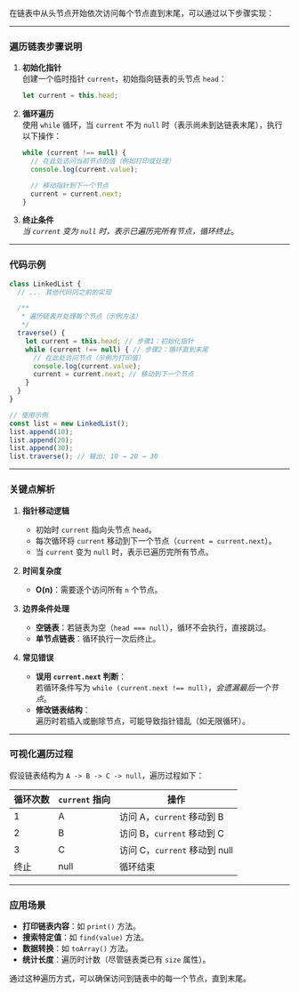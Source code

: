 在链表中从头节点开始依次访问每个节点直到末尾，可以通过以下步骤实现：

---

### 遍历链表步骤说明

1. **初始化指针**  
   创建一个临时指针 `current`，初始指向链表的头节点 `head`：
   ```javascript
   let current = this.head;
   ```

2. **循环遍历**  
   使用 `while` 循环，当 `current` 不为 `null` 时（表示尚未到达链表末尾），执行以下操作：
   ```javascript
   while (current !== null) {
     // 在此处访问当前节点的值（例如打印或处理）
     console.log(current.value);

     // 移动指针到下一个节点
     current = current.next;
   }
   ```

3. **终止条件**  
   *当 `current` 变为 `null` 时，表示已遍历完所有节点，循环终止*。

---

### 代码示例
```javascript
class LinkedList {
  // ... 其他代码同之前的实现

  /**
   * 遍历链表并处理每个节点（示例方法）
   */
  traverse() {
    let current = this.head; // 步骤1：初始化指针
    while (current !== null) { // 步骤2：循环直到末尾
      // 在此处访问节点（示例为打印值）
      console.log(current.value);
      current = current.next; // 移动到下一个节点
    }
  }
}

// 使用示例
const list = new LinkedList();
list.append(10);
list.append(20);
list.append(30);
list.traverse(); // 输出: 10 → 20 → 30
```

---

### 关键点解析

1. **指针移动逻辑**  
   - 初始时 `current` 指向头节点 `head`。
   - 每次循环将 `current` 移动到下一个节点（`current = current.next`）。
   - 当 `current` 变为 `null` 时，表示已遍历完所有节点。

2. **时间复杂度**  
   - **O(n)**：需要逐个访问所有 `n` 个节点。

3. **边界条件处理**  
   - **空链表**：若链表为空（`head === null`），循环不会执行，直接跳过。
   - **单节点链表**：循环执行一次后终止。

4. **常见错误**  
   - **误用 `current.next` 判断**：  
     若循环条件写为 `while (current.next !== null)`，*会遗漏最后一个节点*。
   - **修改链表结构**：  
     遍历时若插入或删除节点，可能导致指针错乱（如无限循环）。

---

### 可视化遍历过程
假设链表结构为 `A -> B -> C -> null`，遍历过程如下：

| 循环次数 | `current` 指向 | 操作                     |
|----------|----------------|--------------------------|
| 1        | A              | 访问 A，`current` 移动到 B |
| 2        | B              | 访问 B，`current` 移动到 C |
| 3        | C              | 访问 C，`current` 移动到 null |
| 终止     | null           | 循环结束                 |

---

### 应用场景
- **打印链表内容**：如 `print()` 方法。
- **搜索特定值**：如 `find(value)` 方法。
- **数据转换**：如 `toArray()` 方法。
- **统计长度**：遍历时计数（尽管链表类已有 `size` 属性）。

通过这种遍历方式，可以确保访问到链表中的每一个节点，直到末尾。